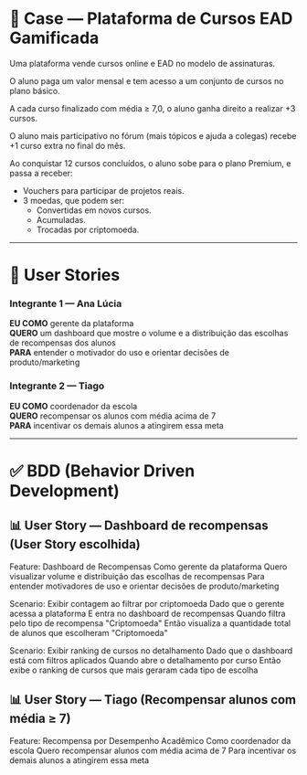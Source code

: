 # 🎯 Case — Plataforma de Cursos EAD Gamificada

Uma plataforma vende cursos online e EAD no modelo de assinaturas.

O aluno paga um valor mensal e tem acesso a um conjunto de cursos no plano básico.

A cada curso finalizado com média ≥ 7,0, o aluno ganha direito a realizar +3 cursos.

O aluno mais participativo no fórum (mais tópicos e ajuda a colegas) recebe +1 curso extra no final do mês.

Ao conquistar 12 cursos concluídos, o aluno sobe para o plano Premium, e passa a receber:

- Vouchers para participar de projetos reais.
- 3 moedas, que podem ser:
  - Convertidas em novos cursos.
  - Acumuladas.
  - Trocadas por criptomoeda.

---

# 👤 User Stories

### Integrante 1 — Ana Lúcia
**EU COMO** gerente da plataforma  
**QUERO** um dashboard que mostre o volume e a distribuição das escolhas de recompensas dos alunos  
**PARA** entender o motivador do uso e orientar decisões de produto/marketing  

### Integrante 2 — Tiago
**EU COMO** coordenador da escola  
**QUERO** recompensar os alunos com média acima de 7  
**PARA** incentivar os demais alunos a atingirem essa meta  

---

# ✅ BDD (Behavior Driven Development)

## 📊 User Story — Dashboard de recompensas (User Story escolhida)

Feature: Dashboard de Recompensas
  Como gerente da plataforma
  Quero visualizar volume e distribuição das escolhas de recompensas
  Para entender motivadores de uso e orientar decisões de produto/marketing

Scenario: Exibir contagem ao filtrar por criptomoeda
  Dado que o gerente acessa a plataforma
    E entra no dashboard de recompensas
  Quando filtra pelo tipo de recompensa "Criptomoeda"
  Então visualiza a quantidade total de alunos que escolheram "Criptomoeda"

Scenario: Exibir ranking de cursos no detalhamento
  Dado que o dashboard está com filtros aplicados
  Quando abre o detalhamento por curso
  Então exibe o ranking de cursos que mais geraram cada tipo de escolha


## 📊 User Story — Tiago (Recompensar alunos com média ≥ 7)

Feature: Recompensa por Desempenho Acadêmico
  Como coordenador da escola
  Quero recompensar alunos com média acima de 7
  Para incentivar os demais alunos a atingirem essa meta
